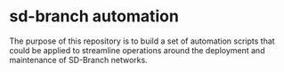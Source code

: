 # sd-branch automation

The purpose of this repository is to build a set of automation scripts that could be applied to streamline operations around the deployment and maintenance of SD-Branch networks. 
